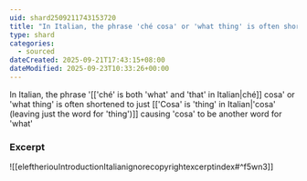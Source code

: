 ```yaml
---
uid: shard2509211743153720
title: "In Italian, the phrase 'ché cosa' or 'what thing' is often shortened to just 'cosa', (leaving just 'thing') causing 'cosa' to be another word for 'what'"
type: shard
categories:
  - sourced
dateCreated: 2025-09-21T17:43:15+08:00
dateModified: 2025-09-23T10:33:26+00:00
---
```

In Italian, the phrase '[['ché' is both 'what' and 'that' in Italian|ché]] cosa' or 'what thing' is often shortened to just [['Cosa' is 'thing' in Italian|'cosa' (leaving just the word for 'thing')]] causing 'cosa' to be another word for 'what'

### Excerpt
![[eleftheriouIntroductionItalianignorecopyrightexcerptindex#^f5wn3]]